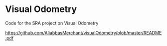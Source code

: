 # Visual Odometry 
Code for the SRA project on Visual Odometry

https://github.com/AliabbasMerchant/visualOdometry/blob/master/README.pdf
